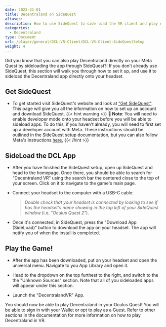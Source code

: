 ```yaml
---
date: 2023-31-01
title: Decentraland on SideQuest   
aliases:
description: How to use SideQuest to side load the VR client and play directly on the headset.
categories:
  - Decentraland
type: Document
url: /player/general/DCL-VR-Client/DCL-VR-Client-SideQuestSetup
weight: 4
---
```


Did you know that you can also play Decentraland directly on your Meta Quest by sideloading the app through SideQuest?! If you don't already use SideQuest, this section will walk you through how to set it up, and use it to sideload the Decentraland app directly onto your headset.

## Get SideQuest

 - To get started visit SideQuest's website and look at ["Get SideQuest"](https://sidequestvr.com/setup-howto). This page will give you all the information on how to set up an account and download SideQuest. 
 {{< hint warning >}}
 **📔 Note**:  You will need to enable developer mode onto your headset before you will be able to sideload apps. To do this, if you haven't already, you will need to first set up a developer account with Meta. These instructions should be outlined in the SideQuest setup documentation, but you can also follow Meta's instructions [here.](https://developer.oculus.com/documentation/native/android/mobile-device-setup/)
{{< /hint >}}

## SideLoad the DCL App
- After you have finished the SideQuest setup, open up SideQuest and head to the homepage. Once there, you should be able to search for "Decentraland VR" using the search bar the centered close to the top of your screen. Click on it to navigate to the game's main page. 

- Connect your headset to the computer with a USB-C cable. 
     > *Double check that your headset is connected by looking to see if has the headset's name showing in the top left of your SideQuest window* (i.e. *"Oculus Quest 2"*). 

- Once it's connected, in SideQuest, press the "Download App (SideLoad)" button to download the app on your headset. The app will notify you of when the install is completed.

## Play the Game!

- After the app has been downloaded, put on your headset and open the universal menu. Navigate to you App Library and open it.

- Head to the dropdown on the top furthest to the right, and switch to the the "Unknown Sources" section. Note that all of you sideloaded apps will appear under this section. 

- Launch the "DecentralandVR" App.

You should now be able to play Decentraland in your Oculus Quest! You will be able to sign in with your Wallet or opt to play as a Guest. Refer to other sections in the documentation for more information on how to play Decentraland in VR. 
